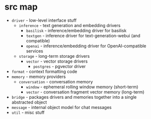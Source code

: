 # src map

- `driver` - low-level interface stuff
  - `inference` - text generation and embedding drivers
    - `basilisk` - inference/embedding driver for basilisk
    - `textgen` - inference driver for text-generation-webui (and compatible)
    - `openai` - inference/embedding driver for OpenAI-compatible services
  - `storage` - long-term storage drivers
    - `vector` - vector storage drivers
      - `postgres` - pgvector driver
- `format` - context formatting code
- `memory` - memory providers
  - `conversation` - conversation memory
    - `window` - ephemeral rolling window memory (short-term)
    - `vector` - conversation fragment vector memory (long-term)
- `bridge` - packages drivers and memories together into a single abstracted
  object
- `message` - internal object model for chat messages
- `util` - misc stuff